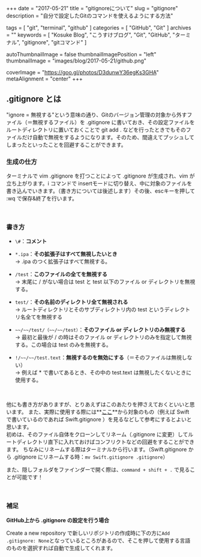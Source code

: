 +++
date = "2017-05-21"
title = "gitignoreについて"
slug = "gitignore"
description = "自分で設定したGitのコマンドを使えるようにする方法"

tags = [
	"git",
	"terminal",
	"github"
]
categories = [
	"GitHub",
	"Git"
]
archives = ""
keywords = [
	"Kosuke Blog",
	"こうすけブログ",
	"Git",
	"GitHub",
	"ターミナル",
	"gitignore",
	"gitコマンド"
]

autoThumbnailImage = false
thumbnailImagePosition = "left"
thumbnailImage = "images/blog/2017-05-21/github.png"

coverImage = "https://goo.gl/photos/D3dunwY36egKs3GHA"
metaAlignment = "center"
+++

## .gitignore とは

"ignore = 無視する"という意味の通り、Gitのバージョン管理の対象から外すファイル（＝無視するファイル）を .gitignore に書いておき、その設定ファイルをルートディレクトリに置いておくことで git add . などを行ったときでもそのファイルだけ自動で無視をするようになります。そのため、間違えてプッシュしてしまったといったことを回避することができます。


### 生成の仕方

ターミナルで vim .gitignore を打つことによって .gitignore が生成され、vim が立ち上がります。i コマンドで insertモードに切り替え、中に対象のファイルを書き込んでいきます。（書き方については後述します）その後、escキーを押して :wq で保存&終了を行います。

<br>

### 書き方

- `\#`：**コメント**

- `*.ipa`：**その拡張子はすべて無視したいとき**  
→ .ipa のつく拡張子はすべて無視する。

- `/test`：**このファイルの全てを無視する**  
→ 末尾に / がない場合は test と test 以下のファイル or ディレクトリを無視する。

- `test/`：**その名前のディレクトリ全て無視される**  
→ ルートディレクトリとそのサブディレクトリ内の test というディレクトリ名全てを無視する

- `~~/~~/test/（~~/~~/test）`：**そのファイル or ディレクトリのみ無視する**  
→ 最初と最後が / の時はそのファイル or ディレクトリのみを指定して無視する。この場合は test のみを無視する。

- `!/~~/~~/test.text`：**無視するのを無効にする**（＝そのファイルは無視しない）  
→ 例えば * で書いてあるとき、その中の test.text は無視したくないときに使用する。

<br>

他にも書き方がありますが、とりあえずはこのあたりを押さえておくといいと思います。
また、実際に使用する際には**[ここ](https://github.com/github/gitignore)**から対象のもの（例えば Swift で書いているのであれば Swift.gitignore ）を見るなどして参考にするとよいと思います。  
初めは、そのファイル自体をクローンしてリネーム（.gitignore に変更）してルートディレクトリ直下に入れておけばコンフリクトなどの回避をすることができます。
ちなみにリネームする際はターミナルから行います。（Swift.gitignore  から .gitignore  にリネームする時：`mv Swift.gitignore .gitignore`）

また、隠しフォルダをファインダーで開く際は、`command + shift + .` で見ることが可能です！

<br>

### 補足

**GitHub上から .gitignore の設定を行う場合**

Create a new repository で新しいリポジトリの作成時に下の方に`Add  .gitignore: None`となっているところがあるので、そこを押して使用する言語のものを選択すれば自動で生成してくれます。